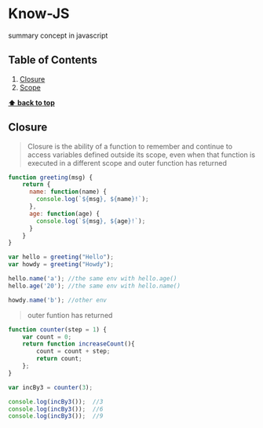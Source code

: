 # Know-JS
summary concept in javascript 

## Table of Contents

1. [Closure](#closure)
1. [Scope](#scope)

**[⬆ back to top](#table-of-contents)**

## Closure

 > Closure is the ability of a function to remember and continue to access variables defined outside its scope, even when that function is executed in a different scope and outer function has returned
 
```js
function greeting(msg) {   
    return {
      name: function(name) {
        console.log(`${msg}, ${name}!`);
      },
      age: function(age) {
        console.log(`${msg}, ${age}!`);
      }
    }
}

var hello = greeting("Hello");
var howdy = greeting("Howdy");

hello.name('a'); //the same env with hello.age()
hello.age('20'); //the same env with hello.name()

howdy.name('b'); //other env
```
> outer funtion has returned
```js
function counter(step = 1) {
    var count = 0;
    return function increaseCount(){
        count = count + step;
        return count;
    };
}

var incBy3 = counter(3);

console.log(incBy3());  //3   
console.log(incBy3());  //6
console.log(incBy3());  //9

```
